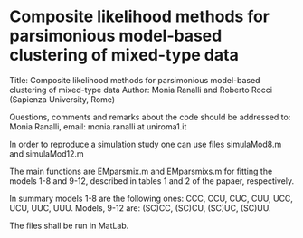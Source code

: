# Composite likelihood methods for parsimonious model-based clustering of mixed-type data

Title: Composite likelihood methods for parsimonious model-based clustering of mixed-type data
Author: Monia Ranalli and Roberto Rocci (Sapienza University, Rome)

Questions, comments and remarks about the code should be addressed to: 
Monia Ranalli, email: monia.ranalli at uniroma1.it

In order to reproduce a simulation study one can use files simulaMod8.m and simulaMod12.m

The main functions are EMparsmix.m and EMparsmixs.m for fitting the models 1-8 and 9-12, 
described in tables 1 and 2 of the papaer, respectively.

In summary models 1-8 are the following ones: CCC, CCU, CUC, CUU, UCC, UCU, UUC, UUU.
Models, 9-12 are: (SC)CC, (SC)CU, (SC)UC, (SC)UU.

The files shall be run in MatLab.
